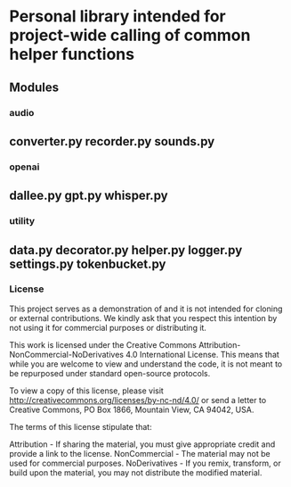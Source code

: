 # Personal library intended for project-wide calling of common helper functions

## Modules
### audio
converter.py
recorder.py
sounds.py
---
### openai
dallee.py
gpt.py
whisper.py
---
### utility
data.py
decorator.py
helper.py
logger.py
settings.py
tokenbucket.py
---
### License
This project serves as a demonstration of and it is not intended for cloning or external contributions. We kindly ask that you respect this intention by not using it for commercial purposes or distributing it.

This work is licensed under the Creative Commons Attribution-NonCommercial-NoDerivatives 4.0 International License. This means that while you are welcome to view and understand the code, it is not meant to be repurposed under standard open-source protocols.

To view a copy of this license, please visit http://creativecommons.org/licenses/by-nc-nd/4.0/ or send a letter to Creative Commons, PO Box 1866, Mountain View, CA 94042, USA.

The terms of this license stipulate that:

Attribution - If sharing the material, you must give appropriate credit and provide a link to the license.
NonCommercial - The material may not be used for commercial purposes.
NoDerivatives - If you remix, transform, or build upon the material, you may not distribute the modified material.